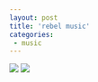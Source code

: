 ```yaml
---
layout: post
title: 'rebel music'
categories:
 - music
---
```


<img src="images/ch920311.gif">


<img src="images/ch9203112.gif">

